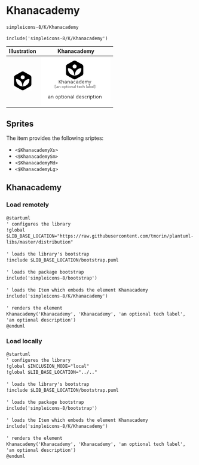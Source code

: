 # Khanacademy


```text
simpleicons-8/K/Khanacademy
```

```text
include('simpleicons-8/K/Khanacademy')
```



| Illustration | Khanacademy |
| :---: | :---: |
| ![illustration for Illustration](../../simpleicons-8/K/Khanacademy.png) | ![illustration for Khanacademy](../../simpleicons-8/K/Khanacademy.Local.png) |



## Sprites
The item provides the following sriptes:

- `<$KhanacademyXs>`
- `<$KhanacademySm>`
- `<$KhanacademyMd>`
- `<$KhanacademyLg>`





## Khanacademy

### Load remotely
```plantuml
@startuml
' configures the library
!global $LIB_BASE_LOCATION="https://raw.githubusercontent.com/tmorin/plantuml-libs/master/distribution"

' loads the library's bootstrap
!include $LIB_BASE_LOCATION/bootstrap.puml

' loads the package bootstrap
include('simpleicons-8/bootstrap')

' loads the Item which embeds the element Khanacademy
include('simpleicons-8/K/Khanacademy')

' renders the element
Khanacademy('Khanacademy', 'Khanacademy', 'an optional tech label', 'an optional description')
@enduml
```

### Load locally
```plantuml
@startuml
' configures the library
!global $INCLUSION_MODE="local"
!global $LIB_BASE_LOCATION="../.."

' loads the library's bootstrap
!include $LIB_BASE_LOCATION/bootstrap.puml

' loads the package bootstrap
include('simpleicons-8/bootstrap')

' loads the Item which embeds the element Khanacademy
include('simpleicons-8/K/Khanacademy')

' renders the element
Khanacademy('Khanacademy', 'Khanacademy', 'an optional tech label', 'an optional description')
@enduml
```

